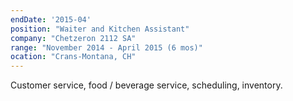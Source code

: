 ```yaml
---
endDate: '2015-04'
position: "Waiter and Kitchen Assistant"
company: "Chetzeron 2112 SA"
range: "November 2014 - April 2015 (6 mos)"
ocation: "Crans-Montana, CH"
---
```


Customer service, food / beverage service, scheduling, inventory.